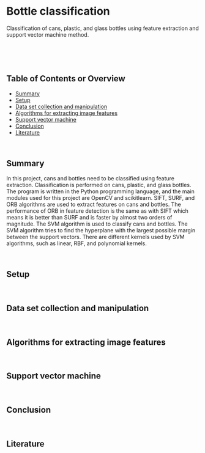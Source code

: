 # Bottle classification
Classification of cans, plastic, and glass bottles using feature extraction and support vector machine method.
<br />
<br />
<br />

&nbsp;
## Table of Contents or Overview
* [Summary](#summary)
* [Setup](#setup)
* [Data set collection and manipulation](#data-set-collection-and-manipulation)
* [Algorithms for extracting image features](#algorithms-for-extracting-image-features)
* [Support vector machine](#support-vector-machine)
* [Conclusion](#conclusion)
* [Literature](#literature)

&nbsp;
## Summary
In this project, cans and bottles need to be classified using feature extraction. Classification is performed on cans, plastic, and glass bottles. The program is written in the Python programming language, and the main modules used for this project are OpenCV and scikitlearn. SIFT, SURF, and ORB algorithms are used to extract features on cans and bottles. The performance of ORB in feature detection is the same as with SIFT which means it is better than SURF and is faster by almost two orders of magnitude. The SVM algorithm is used to classify cans and bottles. The SVM algorithm tries to find the hyperplane with the largest possible margin between the support vectors. There are different kernels used by SVM algorithms, such as linear, RBF, and polynomial kernels.

&nbsp;
## Setup

&nbsp;
## Data set collection and manipulation

&nbsp;
## Algorithms for extracting image features

&nbsp;
## Support vector machine

&nbsp;
## Conclusion

&nbsp;
## Literature

